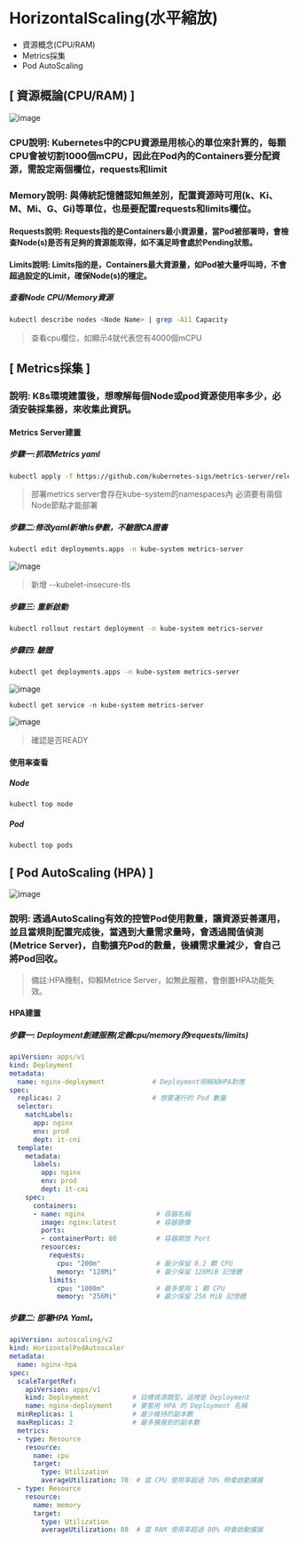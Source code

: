 # HorizontalScaling(水平縮放)
* 資源概念(CPU/RAM)
* Metrics採集
* Pod AutoScaling
## [ 資源概論(CPU/RAM) ]
![image](https://user-images.githubusercontent.com/39659664/224649798-1442e483-7f14-49a0-8692-be66d845cd00.png)
### CPU說明: Kubernetes中的CPU資源是用核心的單位來計算的，每顆CPU會被切割1000個mCPU，因此在Pod內的Containers要分配資源，需設定兩個欄位，requests和limit
### Memory說明: 與傳統記憶體認知無差別，配置資源時可用(k、Ki、M、Mi、G、Gi)等單位，也是要配置requests和limits欄位。
#### Requests說明: Requests指的是Containers最小資源量，當Pod被部署時，會檢查Node(s)是否有足夠的資源能取得，如不滿足時會處於Pending狀態。
#### Limits說明: Limits指的是，Containers最大資源量，如Pod被大量呼叫時，不會超過設定的Limit，確保Node(s)的穩定。
##### 查看Node CPU/Memory資源
```bash
kubectl describe nodes <Node Name> | grep -A11 Capacity
```
> 查看cpu欄位，如顯示4就代表您有4000個mCPU
## [ Metrics採集 ]
### 說明: K8s環境建置後，想暸解每個Node或pod資源使用率多少，必須安裝採集器，來收集此資訊。
#### Metrics Server建置
##### 步驟一:抓取Metrics yaml
```bash
kubectl apply -f https://github.com/kubernetes-sigs/metrics-server/releases/latest/download/high-availability-1.21+.yaml
```
> 部署metrics server會存在kube-system的namespaces內
> 必須要有兩個Node節點才能部署
##### 步驟二:修改yaml新增tls參數，不驗證CA證書
```bash
kubectl edit deployments.apps -n kube-system metrics-server
```
![image](https://user-images.githubusercontent.com/39659664/224663352-adcc7054-66db-48a1-b847-93d9a191101e.png)
> 新增 --kubelet-insecure-tls
##### 步驟三: 重新啟動
```bash
kubectl rollout restart deployment -n kube-system metrics-server
```
##### 步驟四: 驗證
```bash
kubectl get deployments.apps -n kube-system metrics-server
```
![image](https://user-images.githubusercontent.com/39659664/224880162-902da9d7-efd4-4726-b7be-fa9a7a60efd1.png)

    kubectl get service -n kube-system metrics-server
![image](https://user-images.githubusercontent.com/39659664/224880505-b425e900-ddc9-4ee8-a78e-9b8faa4aa253.png)
> 確認是否READY
#### 使用率查看
##### Node
    kubectl top node
##### Pod
    kubectl top pods
## [ Pod AutoScaling (HPA) ]
![image](https://user-images.githubusercontent.com/39659664/224660612-84ec2739-4c5a-4a15-96fb-0c31ec69250d.png)
### 說明: 透過AutoScaling有效的控管Pod使用數量，讓資源妥善運用，並且當規則配置完成後，當遇到大量需求量時，會透過閥值偵測(Metrice Server)，自動擴充Pod的數量，後續需求量減少，會自己將Pod回收。
> 備註:HPA機制，仰賴Metrice Server，如無此服務，會倒置HPA功能失效。
#### HPA建置
##### 步驟一: Deployment創建服務(定義cpu/memory的requests/limits)
```yaml
apiVersion: apps/v1
kind: Deployment
metadata:
  name: nginx-deployment            # Deployment明稱給HPA對應
spec:
  replicas: 2                       # 想要運行的 Pod 數量
  selector:
    matchLabels:
      app: nginx
      env: prod
      dept: it-cni
  template:
    metadata: 
      labels:
        app: nginx
        env: prod
        dept: it-cni
    spec:
      containers:
      - name: nginx                  # 容器名稱
        image: nginx:latest          # 容器鏡像
        ports:
        - containerPort: 80          # 容器開放 Port
        resources:
          requests:
            cpu: "200m"              # 最少保留 0.2 顆 CPU
            memory: "128Mi"          # 最少保留 128MiB 記憶體
          limits:
            cpu: "1000m"             # 最多使用 1 顆 CPU
            memory: "256Mi"          # 最少保留 256 MiB 記憶體
```
##### 步驟二: 部署HPA Yaml。
```yaml
apiVersion: autoscaling/v2
kind: HorizontalPodAutoscaler
metadata:
  name: nginx-hpa
spec:
  scaleTargetRef:
    apiVersion: apps/v1
    kind: Deployment           # 目標資源類型，這裡是 Deployment
    name: nginx-deployment     # 要套用 HPA 的 Deployment 名稱
  minReplicas: 1               # 最少維持的副本數
  maxReplicas: 2               # 最多擴展到的副本數
  metrics:
  - type: Resource
    resource:
      name: cpu
      target:
        type: Utilization
        averageUtilization: 70  # 當 CPU 使用率超過 70% 時會啟動擴展
  - type: Resource
    resource:
      name: memory
      target:
        type: Utilization
        averageUtilization: 80  # 當 RAM 使用率超過 80% 時會啟動擴展
```

